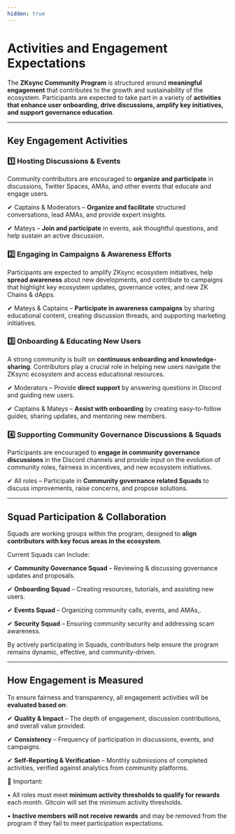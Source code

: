 ```yaml
---
hidden: true
---
```


# Activities and Engagement Expectations

The **ZKsync Community Program** is structured around **meaningful engagement** that contributes to the growth and sustainability of the ecosystem. Participants are expected to take part in a variety of **activities that enhance user onboarding, drive discussions, amplify key initiatives, and support governance education**.

***

## Key Engagement Activities

### 1️⃣ Hosting Discussions & Events

Community contributors are encouraged to **organize and participate** in discussions, Twitter Spaces, AMAs, and other events that educate and engage users.

✔ Captains & Moderators – **Organize and facilitate** structured conversations, lead AMAs, and provide expert insights.

✔ Mateys – **Join and participate** in events, ask thoughtful questions, and help sustain an active discussion.

### 2️⃣ Engaging in Campaigns & Awareness Efforts

Participants are expected to amplify ZKsync ecosystem initiatives, help **spread awareness** about new developments, and contribute to campaigns that highlight key ecosystem updates, governance votes, and new ZK Chains & dApps.

✔ Mateys & Captains – **Participate in awareness campaigns** by sharing educational content, creating discussion threads, and supporting marketing initiatives.

### 3️⃣ Onboarding & Educating New Users

A strong community is built on **continuous onboarding and knowledge-sharing**. Contributors play a crucial role in helping new users navigate the ZKsync ecosystem and access educational resources.

✔ Moderators – Provide **direct support** by answering questions in Discord and guiding new users.

✔ Captains & Mateys – **Assist with onboarding** by creating easy-to-follow guides, sharing updates, and mentoring new members.

### 4️⃣ Supporting Community Governance Discussions & Squads

Participants are encouraged to **engage in community governance discussions** in the Discord channels and provide input on the evolution of community roles, fairness in incentives, and new ecosystem initiatives.

✔ All roles – Participate in **Community governance related Squads** to discuss improvements, raise concerns, and propose solutions.

***

## Squad Participation & Collaboration

Squads are working groups within the program, designed to **align contributors with key focus areas in the ecosystem**.&#x20;

Current Squads can Include:

✔ **Community Governance Squad** – Reviewing & discussing governance updates and proposals.

✔ **Onboarding Squad** – Creating resources, tutorials, and assisting new users.

✔ **Events Squad** – Organizing community calls, events, and AMAs,.

✔ **Security Squad** – Ensuring community security and addressing scam awareness.

By actively participating in Squads, contributors help ensure the program remains dynamic, effective, and community-driven.

***

## How Engagement is Measured

To ensure fairness and transparency, all engagement activities will be **evaluated based on**:

✔ **Quality & Impact** – The depth of engagement, discussion contributions, and overall value provided.

✔ **Consistency** – Frequency of participation in discussions, events, and campaigns.

✔ **Self-Reporting & Verification** – Monthly submissions of completed activities, verified against analytics from community platforms.



📌 Important:

• All roles must meet **minimum activity thresholds to qualify for rewards** each month. Gitcoin will set the minimum activity thresholds.

• **Inactive members will not receive rewards** and may be removed from the program if they fail to meet participation expectations.
